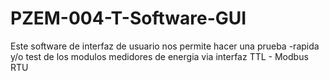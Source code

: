 # PZEM-004-T-Software-GUI
Este software de interfaz de usuario nos permite hacer una prueba -rapida y/o test de los modulos medidores de energia via interfaz TTL - Modbus RTU
